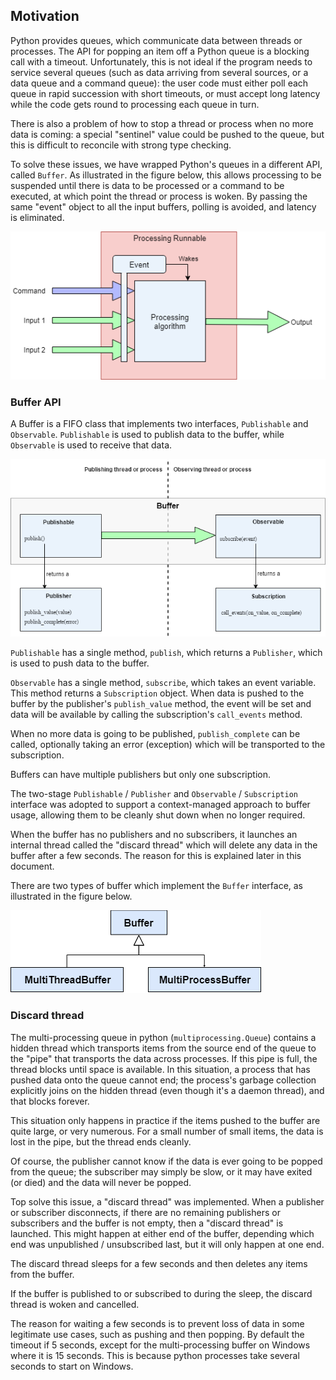 ## Motivation

Python provides queues, which communicate data between threads or processes.
The API for popping an item off a Python queue is a blocking call with a timeout.
Unfortunately, this is not ideal if the program needs to service several queues (such as data arriving from several sources, or a data queue and a command queue): the user code must either poll each queue in rapid succession with short timeouts, or must accept long latency while the code gets round to processing each queue in turn.

There is also a problem of how to stop a thread or process when no more data is coming: a special "sentinel" value could be pushed to the queue, but this is difficult to reconcile with strong type checking.

To solve these issues, we have wrapped Python's queues in a different API, called `Buffer`.
As illustrated in the figure below, this allows processing to be suspended until there is data to be processed or a command to be executed, at which point the thread or process is woken.
By passing the same "event" object to all the input buffers, polling is avoided, and latency is eliminated. 

![Servicing multiple buffers without polling][buffer-servicing]

[buffer-servicing]: ../../../resources/buffer-without-polling.png

### Buffer API

A Buffer is a FIFO class that implements two interfaces, `Publishable` and `Observable`.
`Publishable` is used to publish data to the buffer, while `Observable` is used to receive that data. 

![Buffer API for data exchange][buffer-api]

[buffer-api]: ../../../resources/buffer-api.png

`Publishable` has a single method, `publish`, which returns a `Publisher`, which is used to push data to the buffer.

`Observable` has a single method, `subscribe`, which takes an event variable. This method returns a `Subscription` object.
When data is pushed to the buffer by the publisher's `publish_value` method, the event will be set and data will be available by calling the subscription's `call_events` method.

When no more data is going to be published, `publish_complete` can be called, optionally taking an error (exception) which will be transported to the subscription.

Buffers can have multiple publishers but only one subscription.

The two-stage `Publishable` / `Publisher` and `Observable` / `Subscription` interface was adopted to support a context-managed approach to buffer usage, allowing them to be cleanly shut down when no longer required.

When the buffer has no publishers and no subscribers, it launches an internal thread called the "discard thread" which will delete any data in the buffer after a few seconds.
The reason for this is explained later in this document.

There are two types of buffer which implement the `Buffer` interface, as illustrated in the figure below.

![Buffer class hierarchy][buffer-classes]

[buffer-classes]: ../../../resources/buffer-inheritance.png

### Discard thread

The multi-processing queue in python (`multiprocessing.Queue`) contains a hidden thread which transports items from the source end of the queue to the "pipe" that transports the data across processes.
If this pipe is full, the thread blocks until space is available.
In this situation, a process that has pushed data onto the queue cannot end; the process's garbage collection explicitly joins on the hidden thread (even though it's a daemon thread), and that blocks forever.

This situation only happens in practice if the items pushed to the buffer are quite large, or very numerous.
For a small number of small items, the data is lost in the pipe, but the thread ends cleanly.

Of course, the publisher cannot know if the data is ever going to be popped from the queue; the subscriber may simply be slow, or it may have exited (or died) and the data will never be popped.

Top solve this issue, a "discard thread" was implemented.
When a publisher or subscriber disconnects, if there are no remaining publishers or subscribers and the buffer is not empty, then a "discard thread" is launched.
This might happen at either end of the buffer, depending which end was unpublished / unsubscribed last, but it will only happen at one end. 

The discard thread sleeps for a few seconds and then deletes any items from the buffer.

If the buffer is published to or subscribed to during the sleep, the discard thread is woken and cancelled.

The reason for waiting a few seconds is to prevent loss of data in some legitimate use cases, such as pushing and then popping.
By default the timeout if 5 seconds, except for the multi-processing buffer on Windows where it is 15 seconds.
This is because python processes take several seconds to start on Windows.
